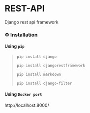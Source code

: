 # REST-API
Django rest api framework
### ⚙️ Installation 

#### Using `pip`

> ```sh
> pip install django
> ```
> ```sh
> pip install djangorestframework
> ```
> ```sh
> pip install markdown
> ```
> ```sh
> pip install django-filter
> ```
#### Using `Docker port`
http://localhost:8000/


